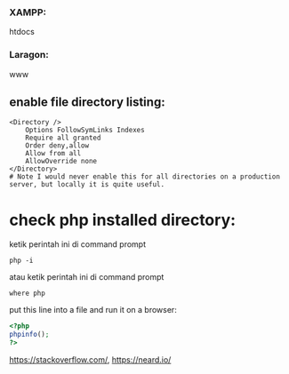 ### XAMPP:
htdocs
### Laragon:
www

## enable file directory listing:
```
<Directory />
	Options FollowSymLinks Indexes
	Require all granted
	Order deny,allow
	Allow from all
	AllowOverride none
</Directory>
# Note I would never enable this for all directories on a production server, but locally it is quite useful.
```

# check php installed directory:
ketik perintah ini di command prompt
```
php -i
```

atau ketik perintah ini di command prompt
```
where php
```

put this line into a file and run it on a browser:
```php
<?php
phpinfo();
?>
```

https://stackoverflow.com/, https://neard.io/
